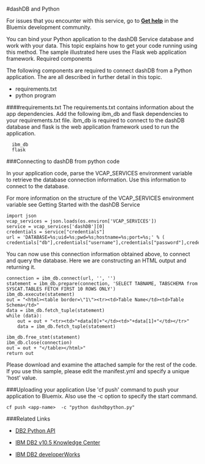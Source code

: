#dashDB and Python

For issues that you encounter with this service, go to [**Get help**](https://www.ibmdw.net/bluemix/get-help/) in the Bluemix development community.

You can bind your Python application to the dashDB Service database and work with your data. This topic explains how to get your code running using this method. The sample illustrated here uses the Flask web application framework.
Required components

The following components are required to connect dashDB from a Python application. The are all described in further detail in this topic.

- requirements.txt
- python program

####requirements.txt
The requirements.txt contains information about the app dependencies. Add the following ibm_db and flask dependencies to your requirements.txt file. ibm_db is required to connect to the dashDB database and flask is the web application framework used to run the application.
```
  ibm_db
  flask
```
###Connecting to dashDB from python code

In your application code, parse the VCAP_SERVICES environment variable to retrieve the database connection information. Use this information to connect to the database.

For more information on the structure of the VCAP_SERVICES environment variable see Getting Started with the dashDB Service
```
import json
vcap_services = json.loads(os.environ['VCAP_SERVICES'])
service = vcap_services['dashDB'][0]
credentials = service["credentials"]
url = 'DATABASE=%s;uid=%s;pwd=%s;hostname=%s;port=%s;' % ( credentials["db"],credentials["username"],credentials["password"],credentials["host"],credentials["port"])
```
You can now use this connection information obtained above, to connect and query the database. Here we are constructing an HTML output and returning it.
```
connection = ibm_db.connect(url, '', '')
statement = ibm_db.prepare(connection, 'SELECT TABNAME, TABSCHEMA from SYSCAT.TABLES FETCH FIRST 10 ROWS ONLY')
ibm_db.execute(statement)
out = "<html><table border=\"1\"><tr><td>Table Name</td><td>Table Schema</td>" 
data = ibm_db.fetch_tuple(statement)
while (data):
    out = out + "<tr><td>"+data[0]+"</td><td>"+data[1]+"</td></tr>"
    data = ibm_db.fetch_tuple(statement)

ibm_db.free_stmt(statement)
ibm_db.close(connection)
out = out + "</table></html>"
return out
```
Please download and examine the attached sample for the rest of the code. If you use this sample, please edit the manifest.yml and specify a unique 'host' value.

###Uploading your application
Use 'cf push' command to push your application to Bluemix. Also use the -c option to specify the start command.

```
cf push <app-name>  -c "python dashdbpython.py"
```
###Related Links

- [DB2 Python API](https://code.google.com/p/ibm-db/wiki/APIs)

- [IBM DB2 v10.5 Knowledge Center](https://www-01.ibm.com/support/knowledgecenter/SSEPGG_10.5.0/com.ibm.db2.luw.kc.doc/welcome.html)
- [IBM DB2 developerWorks](http://www.ibm.com/developerworks/data/products/db2/")

